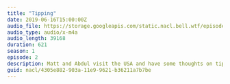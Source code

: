 ```yaml
---
title: "Tipping"
date: 2019-06-16T15:00:00Z
audio_file: https://storage.googleapis.com/static.nacl.bell.wtf/episodes/2-tipping.m4a
audio_type: audio/x-m4a
audio_length: 39168
duration: 621
season: 1
episode: 2
description: Matt and Abdul visit the USA and have some thoughts on tipping culture.
guid: nacl/4305e882-903a-11e9-9621-b36211a7b7be
---
```

